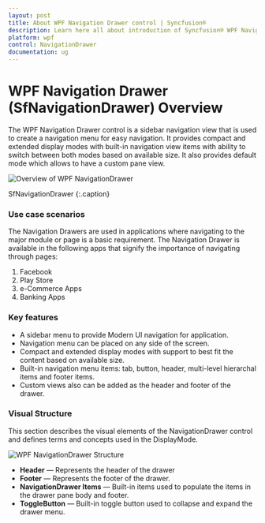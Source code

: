 ```yaml
---
layout: post
title: About WPF Navigation Drawer control | Syncfusion®
description: Learn here all about introduction of Syncfusion® WPF Navigation Drawer (SfNavigationDrawer) control, its elements and more details.
platform: wpf
control: NavigationDrawer
documentation: ug
---
```


# WPF Navigation Drawer (SfNavigationDrawer) Overview

The WPF Navigation Drawer control is a sidebar navigation view that is used to create a navigation menu for easy navigation. It provides compact and extended display modes with built-in navigation view items with ability to switch between both modes based on available size. It also provides default mode which allows to have a custom pane view.

![Overview of WPF NavigationDrawer](overview_images/wpf-navigation-drawer-overview.png) 
                                              
SfNavigationDrawer
{:.caption}

### Use case scenarios

The Navigation Drawers are used in applications where navigating to the major module or page is a basic requirement. The Navigation Drawer is available in the following apps that signify the importance of navigating through pages:

1. Facebook
2. Play Store
3. e-Commerce Apps
4. Banking Apps

### Key features

* A sidebar menu to provide Modern UI navigation for application. 
* Navigation menu can be placed on any side of the screen.
* Compact and extended display modes with support to best fit the content based on available size. 
* Built-in navigation menu items: tab, button, header, multi-level hierarchal items and footer items. 
* Custom views also can be added as the header and footer of the drawer.


### Visual Structure

This section describes the visual elements of the NavigationDrawer control and defines terms and concepts used in the DisplayMode.

![WPF NavigationDrawer Structure](overview_images/wpf-navigation-drawer-structure.png)


* **Header** —  Represents the header of the drawer 
* **Footer** — Represents the footer of the drawer. 
* **NavigationDrawer Items** — Built-in items used to populate the items in the drawer pane body and footer.
* **ToggleButton** — Built-in toggle button used to collapse and expand the drawer menu. 